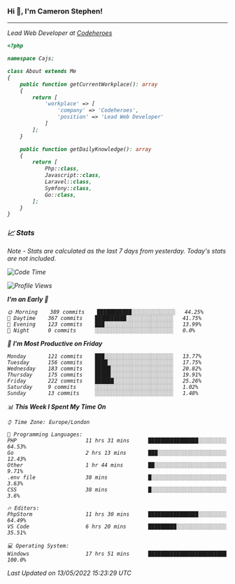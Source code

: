 ### Hi 👋, I'm Cameron Stephen!
<hr>
<p><em>Lead Web Developer at <a href="https://codeheroes.co.uk">Codeheroes</a></p>


```php
<?php

namespace Cajs;

class About extends Me
{
    public function getCurrentWorkplace(): array
    {
        return [
            'workplace' => [
                'company' => 'Codeheroes',
                'position' => 'Lead Web Developer'
            ]
        ];
    }

    public function getDailyKnowledge(): array
    {
        return [
            Php::class,
            Javascript::class,
            Laravel::class,
            Symfony::class,
            Go::class,
        ];
    }
}
```

### 📈 Stats
<p><em>Note - Stats are calculated as the last 7 days from yesterday. Today's stats are not included.</em></p>


<!--START_SECTION:waka-->
![Code Time](http://img.shields.io/badge/Code%20Time-2%2C863%20hrs%2016%20mins-blue)

![Profile Views](http://img.shields.io/badge/Profile%20Views-0-blue)

**I'm an Early 🐤** 

```text
🌞 Morning    389 commits    ███████████░░░░░░░░░░░░░░   44.25% 
🌆 Daytime    367 commits    ██████████░░░░░░░░░░░░░░░   41.75% 
🌃 Evening    123 commits    ███░░░░░░░░░░░░░░░░░░░░░░   13.99% 
🌙 Night      0 commits      ░░░░░░░░░░░░░░░░░░░░░░░░░   0.0%

```
📅 **I'm Most Productive on Friday** 

```text
Monday       121 commits    ███░░░░░░░░░░░░░░░░░░░░░░   13.77% 
Tuesday      156 commits    ████░░░░░░░░░░░░░░░░░░░░░   17.75% 
Wednesday    183 commits    █████░░░░░░░░░░░░░░░░░░░░   20.82% 
Thursday     175 commits    █████░░░░░░░░░░░░░░░░░░░░   19.91% 
Friday       222 commits    ██████░░░░░░░░░░░░░░░░░░░   25.26% 
Saturday     9 commits      ░░░░░░░░░░░░░░░░░░░░░░░░░   1.02% 
Sunday       13 commits     ░░░░░░░░░░░░░░░░░░░░░░░░░   1.48%

```


📊 **This Week I Spent My Time On** 

```text
⌚︎ Time Zone: Europe/London

💬 Programming Languages: 
PHP                      11 hrs 31 mins      ████████████████░░░░░░░░░   64.53% 
Go                       2 hrs 13 mins       ███░░░░░░░░░░░░░░░░░░░░░░   12.43% 
Other                    1 hr 44 mins        ██░░░░░░░░░░░░░░░░░░░░░░░   9.71% 
.env file                38 mins             █░░░░░░░░░░░░░░░░░░░░░░░░   3.63% 
CSS                      38 mins             █░░░░░░░░░░░░░░░░░░░░░░░░   3.6%

🔥 Editors: 
PhpStorm                 11 hrs 30 mins      ████████████████░░░░░░░░░   64.49% 
VS Code                  6 hrs 20 mins       █████████░░░░░░░░░░░░░░░░   35.51%

💻 Operating System: 
Windows                  17 hrs 51 mins      █████████████████████████   100.0%

```


 Last Updated on 13/05/2022 15:23:29 UTC
<!--END_SECTION:waka-->
